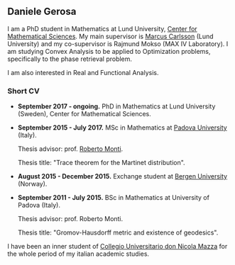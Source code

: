 ## Daniele Gerosa
I am a PhD student in Mathematics at Lund University, [Center for Mathematical Sciences](http://www.maths.lu.se/english/). My main supervisor is [Marcus Carlsson](http://www.maths.lth.se/matematiklu/personal/mc/) (Lund University) and my co-supervisor is Rajmund Mokso (MAX IV Laboratory). I am studying Convex Analysis to be applied to Optimization problems, specifically to the phase retrieval problem.

I am also interested in Real and Functional Analysis.

### Short CV
* **September 2017 - ongoing.** PhD in Mathematics at Lund University (Sweden), Center for Mathematical Sciences.
* **September 2015 - July 2017.** MSc in Mathematics at [Padova University](http://www.math.unipd.it/en/) (Italy). 
   
   Thesis advisor: prof. [Roberto Monti](http://www.math.unipd.it/~monti/).
   
   Thesis title: "Trace theorem for the Martinet distribution".
* **August 2015 - December 2015.** Exchange student at [Bergen University](https://www.uib.no/en/math) (Norway).
* **September 2011 - July 2015.** BSc in Mathematics at University of Padova (Italy).

   Thesis advisor: prof. Roberto Monti.
   
   Thesis title: "Gromov-Hausdorff metric and existence of geodesics".
   
I have been an inner student of [Collegio Universitario don Nicola Mazza](https://www.collegiomazza.it/) for the whole period of my italian academic studies.
